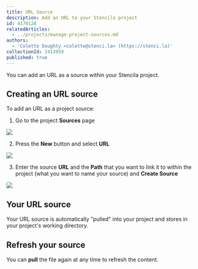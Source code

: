 ```yaml
---
title: URL Source
description: Add an URL to your Stencila project
id: 4170128
relatedArticles:
  - ../projects/manage-project-sources.md
authors:
  - 'Colette Doughty <colette@stenci.la> (https://stenci.la)'
collectionId: 2413959
published: true
---
```


You can add an URL as a source within your Stencila project.

## Creating an URL source

To add an URL as a project source:

1. Go to the project **Sources** page

![](http://stencila.github.io/hub/manager/snaps/project-sources-menu-item.png)

2. Press the **New** button and select **URL**

![](http://stencila.github.io/hub/manager/snaps/project-sources-new-button.png)

3. Enter the source **URL** and the **Path** that you want to link it to within the project (what you want to name your source) and **Create Source**

![](http://stencila.github.io/hub/manager/snaps/project-sources-new-url.png)

## Your URL source

Your URL source is automatically "pulled" into your project and stores in your project's working directory.

## Refresh your source

You can **pull** the file again at any time to refresh the content.

